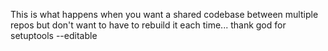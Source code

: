 This is what happens when you want a shared codebase between multiple repos but don't want to have to rebuild it each time... thank god for setuptools --editable